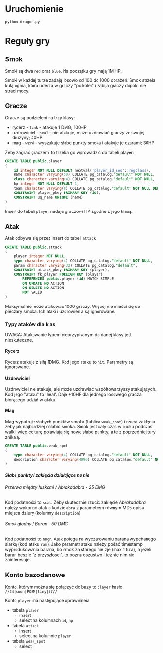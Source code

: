 # Uruchomienie
`python dragon.py`



# Reguły gry
 
## Smok
Smoki są dwa `red` oraz `blue`. Na początku gry mają 1M HP. 

Smoki w każdej turze zadają losowo od 100 do 1000 obrażeń. Smok strzela kulą ognia, która uderza w graczy "po kolei" i zabija graczy dopóki nie straci mocy.  

## Gracze
Gracze są podzieleni na trzy klasy:
  - rycerz - `tank` - atakuje 1 DMG; 100HP
  - uzdrowiciel - `heal` -  nie atakuje, może uzdrawiać graczy ze swojej drużyny; 40HP
  - mag - `wzrd` - wyszukuje słabe punkty smoka i atakuje je czarami; 30HP
  
Żeby zagrać graczem, to trzeba go wprowadzić do tabeli player:
```sql
CREATE TABLE public.player
(
    id integer NOT NULL DEFAULT nextval('player_id_seq'::regclass),
    name character varying(50) COLLATE pg_catalog."default" NOT NULL,
    class character varying(4) COLLATE pg_catalog."default" NOT NULL,
    hp integer NOT NULL DEFAULT 1,
    team character varying(8) COLLATE pg_catalog."default" NOT NULL DEFAULT 'red'::character varying,
    CONSTRAINT player_pkey PRIMARY KEY (id),
    CONSTRAINT uq_name UNIQUE (name)
)
```

Insert do tabeli `player` nadaje graczowi HP zgodne z jego klasą.

## Atak
Atak odbywa się przez insert do tabeli `attack`
```sql
CREATE TABLE public.attack
(
    player integer NOT NULL,
    type character varying(4) COLLATE pg_catalog."default" NOT NULL,
    param character varying(32) COLLATE pg_catalog."default",
    CONSTRAINT attack_pkey PRIMARY KEY (player),
    CONSTRAINT fk_player FOREIGN KEY (player)
        REFERENCES public.player (id) MATCH SIMPLE
        ON UPDATE NO ACTION
        ON DELETE NO ACTION
        NOT VALID
)
```
Maksymalnie może atakować 1000 graczy. Więcej nie mieści się do pieczary smoka. 
Ich ataki i uzdrowienia są ignorowane. 

### Typy ataków dla klas
UWAGA: Atakowanie typem nieprzypisanym do danej klasy jest nieskuteczne. 

#### Rycerz
Rycerz atakuje z siłą 1DMG. Kod jego ataku to `hit`. Parametry są ignorowane.

#### Uzdrowiciel
Uzdrowiciel nie atakuje, ale może uzdrawiać współtowarzyszy atakujących.
Kod jego "ataku" to 'heal'. Daje +10HP dla jednego losowego gracza biorącego udział w ataku. 

#### Mag
Mag wypatruje słabych punktów smoka (tablica `weak_spot`) i rzuca zaklęcia żeby jak najbardziej osłabić smoka.
Smok jest cały czas w ruchu podczas walki, więc co turę pojawiają się nowe słabe punkty, a te z poprzedniej tury znikają. 
```SQL
CREATE TABLE public.weak_spot
(
    type character varying(4) COLLATE pg_catalog."default" NOT NULL,
    description character varying(4096) COLLATE pg_catalog."default" NOT NULL
)
```

##### Słabe punkty i zaklęcia działające na nie
###### Przerwa między łuskami / Abrakadabra - 25 DMG
Kod podatności to `scal`. Żeby skutecznie rzucić zaklęcie *Abrakadabra* należy wykonać atak o kodzie `abra` z parametrem
równym MD5 opisu miejsca dziury (kolumny `description`)

###### Smok głodny / Baran - 50 DMG
Kod podatności to `hngr`. Atak polega na wyczarowaniu barana wypchanego siarką (kod ataku `ram`). Jako parametr ataku 
należy podać timestamp wyprodukowania barana, bo smok za starego nie zje (max 1 tura), a jeżeli baran bęszie "z przyszłości", 
to pozna oszustwo i też się nim nie zainteresuje. 

## Konto bazodanowe
Konto, którym można się połączyć do bazy to `player` hasło `//24|soon|POEM|tiny|57//`

Konto `player` ma następujące uprawnineia
  - tabela `player`
    - insert
    - select na kolumnach `id`, `hp`
  - tabela `attack`
    - insert
    - select na kolumnie `player`
  - tabela `weak_spot`
    - select

